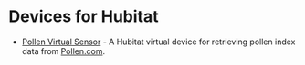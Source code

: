 # Devices for Hubitat

- [Pollen Virtual Sensor](Pollen) - A Hubitat virtual device for retrieving pollen index data from [Pollen.com](https://www.pollen.com/).
